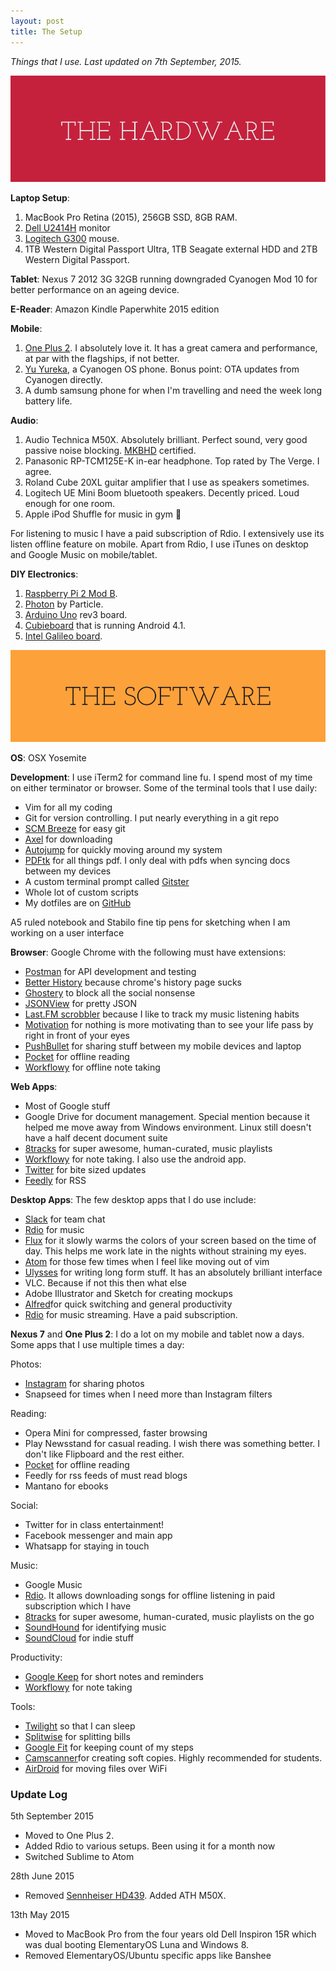 ```yaml
---
layout: post
title: The Setup
---
```

_Things that I use. Last updated on 7th September, 2015._

![Hardware](/images/posts/setup/1.png)

**Laptop Setup**:

1. MacBook Pro Retina (2015), 256GB SSD, 8GB RAM.
1. [Dell U2414H](http://accessories.us.dell.com/sna/productdetail.aspx?c=us&cs=04&l=en&sku=860-BBCG) monitor
1. [Logitech G300](http://gaming.logitech.com/en-au/product/g300-optical-gaming-mouse) mouse.
1. 1TB Western Digital Passport Ultra, 1TB Seagate external HDD and 2TB Western Digital Passport.

**Tablet**: Nexus 7 2012 3G 32GB running downgraded Cyanogen Mod 10 for better performance on an ageing device.

**E-Reader**: Amazon Kindle Paperwhite 2015 edition

**Mobile**:

1. [One Plus 2](https://oneplus.net/2). I absolutely love it. It has a great camera and performance, at par with the flagships, if not better.
1. [Yu Yureka](http://www.yuplaygod.com/), a Cyanogen OS phone. Bonus point: OTA updates from Cyanogen directly.
1. A dumb samsung phone for when I'm travelling and need the week long battery life.

**Audio**:

1. Audio Technica M50X. Absolutely brilliant. Perfect sound, very good passive noise blocking. [MKBHD](https://www.youtube.com/watch?v=y5DyEYuvF3o) certified.
1. Panasonic RP-TCM125E-K in-ear headphone. Top rated by The Verge. I agree.
1. Roland Cube 20XL guitar amplifier that I use as speakers sometimes.
1. Logitech UE Mini Boom bluetooth speakers. Decently priced. Loud enough for one room.
1. Apple iPod Shuffle for music in gym 💪

For listening to music I have a paid subscription of Rdio. I extensively use its listen offline feature on mobile. Apart from Rdio, I use iTunes on desktop and Google Music on mobile/tablet.

**DIY Electronics**:

1. [Raspberry Pi 2 Mod B](https://www.raspberrypi.org/products/raspberry-pi-2-model-b/).
1. [Photon](https://store.particle.io/collections/photon) by Particle.
1. [Arduino Uno](http://arduino.cc/en/Main/arduinoBoardUno) rev3 board.
1. [Cubieboard](http://cubieboard.org) that is running Android 4.1.
1. [Intel Galileo board](http://arduino.cc/en/ArduinoCertified/IntelGalileo).

![Software](/images/posts/setup/2.png)

**OS**: OSX Yosemite

**Development**: I use iTerm2 for command line fu. I spend most of my time on either terminator or browser. Some of the terminal tools that I use daily:

- Vim for all my coding
- Git for version controlling. I put nearly everything in a git repo
- [SCM Breeze](https://github.com/ndbroadbent/scm_breeze) for easy git
- [Axel](http://axel.alioth.debian.org/) for downloading
- [Autojump](https://github.com/joelthelion/autojump) for quickly moving around my system
- [PDFtk](https://www.pdflabs.com/tools/pdftk-server/) for all things pdf. I only deal with pdfs when syncing docs between my devices
- A custom terminal prompt called [Gitster](https://github.com/robbyrussell/oh-my-zsh/wiki/External-themes#gitster)
- Whole lot of custom scripts
- My dotfiles are on [GitHub](http://github.com/shashankmehta/dotfiles)

A5 ruled notebook and Stabilo fine tip pens for sketching when I am working on a user interface

**Browser**: Google Chrome with the following must have extensions:

- [Postman](https://chrome.google.com/webstore/detail/postman-rest-client/fdmmgilgnpjigdojojpjoooidkmcomcm?hl=en) for API development and testing
- [Better History](https://chrome.google.com/webstore/detail/better-history/obciceimmggglbmelaidpjlmodcebijb) because chrome's history page sucks
- [Ghostery](https://chrome.google.com/webstore/detail/mlomiejdfkolichcflejclcbmpeaniij) to block all the social nonsense
- [JSONView](https://chrome.google.com/webstore/detail/chklaanhfefbnpoihckbnefhakgolnmc) for pretty JSON
- [Last.FM scrobbler](https://chrome.google.com/webstore/detail/hhinaapppaileiechjoiifaancjggfjm) because I like to track my music listening habits
- [Motivation](https://chrome.google.com/webstore/detail/ofdgfpchbidcgncgfpdlpclnpaemakoj) for nothing is more motivating than to see your life pass by right in front of your eyes
- [PushBullet](https://www.pushbullet.com/) for sharing stuff between my mobile devices and laptop
- [Pocket](http://getpocket.com) for offline reading
- [Workflowy](http://workflowy.com) for offline note taking


**Web Apps**:

- Most of Google stuff
- Google Drive for document management. Special mention because it helped me move away from Windows environment. Linux still doesn't have a half decent document suite
- [8tracks](http://8tracks.com) for super awesome, human-curated, music playlists
- [Workflowy](http://workflowy.com) for note taking. I also use the android app.
- [Twitter](http://twitter.com/leostatic) for bite sized updates
- [Feedly](http://feedly.com) for RSS

**Desktop Apps**: The few desktop apps that I do use include:

- [Slack](https://slack.com/) for team chat
- [Rdio](https://rdio.com) for music
- [Flux](https://justgetflux.com/) for it slowly warms the colors of your screen based on the time of day. This helps me work late in the nights without straining my eyes.
- [Atom](https://atom.io/) for those few times when I feel like moving out of vim
- [Ulysses](http://www.ulyssesapp.com/mac) for writing long form stuff. It has an absolutely brilliant interface
- VLC. Because if not this then what else
- Adobe Illustrator and Sketch for creating mockups
- [Alfred](https://www.alfredapp.com/)for quick switching and general productivity
- [Rdio](https://rdio.com) for music streaming. Have a paid subscription.

**Nexus 7** and **One Plus 2**: I do a lot on my mobile and tablet now a days. Some apps that I use multiple times a day:

Photos:

- [Instagram](http://instagram.com/shashankmehta) for sharing photos
- Snapseed for times when I need more than Instagram filters

Reading:

- Opera Mini for compressed, faster browsing
- Play Newsstand for casual reading. I wish there was something better. I don't like Flipboard and the rest either.
- [Pocket](https://play.google.com/store/apps/details?id=com.ideashower.readitlater.pro&hl=en) for offline reading
- Feedly for rss feeds of must read blogs
- Mantano for ebooks

Social:

- Twitter for in class entertainment!
- Facebook messenger and main app
- Whatsapp for staying in touch

Music:

- Google Music
- [Rdio](https://rdio.com). It allows downloading songs for offline listening in paid subscription which I have
- [8tracks](http://8tracks.com/) for super awesome, human-curated, music playlists on the go
- [SoundHound](www.soundhound.com/) for identifying music
- [SoundCloud](https://soundcloud.com) for indie stuff

Productivity:

- [Google Keep](https://keep.google.com) for short notes and reminders
- [Workflowy](https://play.google.com/store/apps/details?id=com.workflowy.android&hl=en) for note taking

Tools:

- [Twilight](https://play.google.com/store/apps/details?id=com.urbandroid.lux&hl=en) so that I can sleep
- [Splitwise](https://www.splitwise.com) for splitting bills
- [Google Fit](https://fit.google.com/) for keeping count of my steps
- [Camscanner](https://www.camscanner.com/)for creating soft copies. Highly recommended for students.
- [AirDroid](https://www.airdroid.com/) for moving files over WiFi

### Update Log
5th September 2015

- Moved to One Plus 2.
- Added Rdio to various setups. Been using it for a month now
- Switched Sublime to Atom

28th June 2015

- Removed [Sennheiser HD439](http://en-us.sennheiser.com/on-ear-headphones-audio-hd-439). Added ATH M50X.

13th May 2015

- Moved to MacBook Pro from the four years old Dell Inspiron 15R which was dual booting ElementaryOS Luna and Windows 8.
- Removed ElementaryOS/Ubuntu specific apps like Banshee
